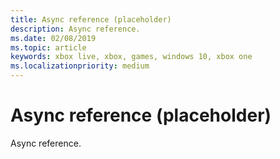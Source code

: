 ```yaml
---
title: Async reference (placeholder)
description: Async reference.
ms.date: 02/08/2019
ms.topic: article
keywords: xbox live, xbox, games, windows 10, xbox one
ms.localizationpriority: medium
---
```

# Async reference (placeholder)

Async reference.
